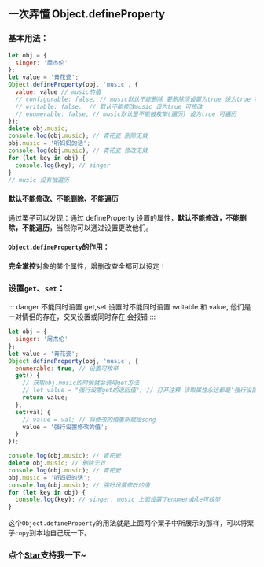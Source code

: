 ## 一次弄懂 Object.defineProperty

### 基本用法：

```js
let obj = {
  singer: '周杰伦'
};
let value = '青花瓷';
Object.defineProperty(obj, 'music', {
  value: value // music的值
  // configurable: false, // music默认不能删除 要删除须设置为true 设为true 可删除
  // writable: false,  // 默认不能修改music 设为true 可修改
  // enumerable: false, // music默认是不能被枚举(遍历) 设为true 可遍历
});
delete obj.music;
console.log(obj.music); // 青花瓷 删除无效
obj.music = '听妈妈的话';
console.log(obj.music); // 青花瓷 修改无效
for (let key in obj) {
  console.log(key); // singer
}
// music 没有被遍历
```

#### 默认不能修改、不能删除、不能遍历

通过栗子可以发现：通过 defineProperty 设置的属性，**默认不能修改，不能删除，不能遍历**，当然你可以通过设置更改他们。

#### `Object.defineProperty`的作用：

**完全掌控**对象的某个属性，增删改查全都可以设定！

### 设置`get`、`set`：

::: danger 不能同时设置
get,set 设置时不能同时设置 writable 和 value, 他们是一对情侣的存在，交叉设置或同时存在,会报错
:::

```js
let obj = {
  singer: '周杰伦'
};
let value = '青花瓷';
Object.defineProperty(obj, 'music', {
  enumerable: true, // 设置可枚举
  get() {
    // 获取obj.music的时候就会调用get方法
    // let value = "强行设置get的返回值"; // 打开注释 读取属性永远都是‘强行设置get的返回值’
    return value;
  },
  set(val) {
    // value = val; // 将修改的值重新赋给song
    value = '强行设置修改的值';
  }
});

console.log(obj.music); // 青花瓷
delete obj.music; // 删除无效
console.log(obj.music); // 青花瓷
obj.music = '听妈妈的话';
console.log(obj.music); // 强行设置修改的值
for (let key in obj) {
  console.log(key); // singer, music 上面设置了enumerable可枚举
}
```

这个`Object.defineProperty`的用法就是上面两个栗子中所展示的那样，可以将栗子`copy`到本地自己玩一下。
<!-- 特殊字符串：用于修改/删除markdown的结尾提示语-OBKoro1 -->
### 点个[Star](https://github.com/OBKoro1/web_accumulate)支持我一下~

<!-- '特殊字符串：用于删除编译后的issue组件-OBKoro1 -->
<!-- more -->
<comment-comment/>
